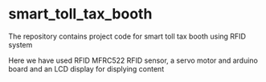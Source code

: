 # smart_toll_tax_booth
The repository contains project code for smart toll tax booth using RFID system 

Here we have used RFID MFRC522 RFID sensor, a servo motor and arduino board and an LCD display for displying content
